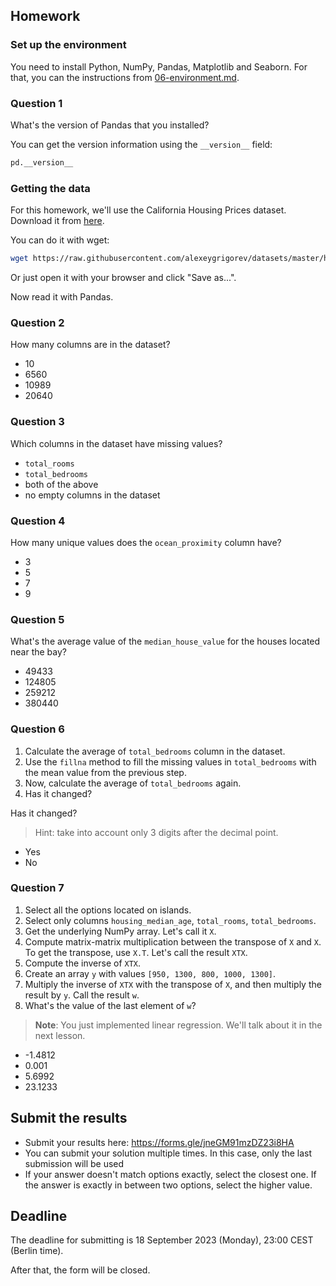 ## Homework

### Set up the environment

You need to install Python, NumPy, Pandas, Matplotlib and Seaborn. For that, you can the instructions from
[06-environment.md](https://github.com/alexeygrigorev/mlbookcamp-code/blob/master/course-zoomcamp/01-intro/06-environment.md).

### Question 1

What's the version of Pandas that you installed?

You can get the version information using the `__version__` field:

```python
pd.__version__
```

### Getting the data 

For this homework, we'll use the California Housing Prices dataset. Download it from 
[here](https://raw.githubusercontent.com/alexeygrigorev/datasets/master/housing.csv).

You can do it with wget:

```bash
wget https://raw.githubusercontent.com/alexeygrigorev/datasets/master/housing.csv
```

Or just open it with your browser and click "Save as...".

Now read it with Pandas.

### Question 2

How many columns are in the dataset?

- 10
- 6560
- 10989
- 20640

### Question 3

Which columns in the dataset have missing values?

- `total_rooms`
- `total_bedrooms`
- both of the above
- no empty columns in the dataset

### Question 4

How many unique values does the `ocean_proximity` column have?

- 3
- 5
- 7
- 9

### Question 5

What's the average value of the `median_house_value` for the houses located near the bay?

- 49433
- 124805
- 259212
- 380440

### Question 6

1. Calculate the average of `total_bedrooms` column in the dataset.
2. Use the `fillna` method to fill the missing values in `total_bedrooms` with the mean value from the previous step.
3. Now, calculate the average of `total_bedrooms` again.
4. Has it changed?

Has it changed?

> Hint: take into account only 3 digits after the decimal point.

- Yes
- No

### Question 7

1. Select all the options located on islands.
2. Select only columns `housing_median_age`, `total_rooms`, `total_bedrooms`.
3. Get the underlying NumPy array. Let's call it `X`.
4. Compute matrix-matrix multiplication between the transpose of `X` and `X`. To get the transpose, use `X.T`. Let's call the result `XTX`.
5. Compute the inverse of `XTX`.
6. Create an array `y` with values `[950, 1300, 800, 1000, 1300]`.
7. Multiply the inverse of `XTX` with the transpose of `X`, and then multiply the result by `y`. Call the result `w`.
8. What's the value of the last element of `w`?

> **Note**: You just implemented linear regression. We'll talk about it in the next lesson.

- -1.4812
- 0.001
- 5.6992
- 23.1233


## Submit the results

* Submit your results here: https://forms.gle/jneGM91mzDZ23i8HA
* You can submit your solution multiple times. In this case, only the last submission will be used 
* If your answer doesn't match options exactly, select the closest one. If the answer is exactly in between two options, select the higher value.


## Deadline

The deadline for submitting is 18 September 2023 (Monday), 23:00 CEST (Berlin time).

After that, the form will be closed.

